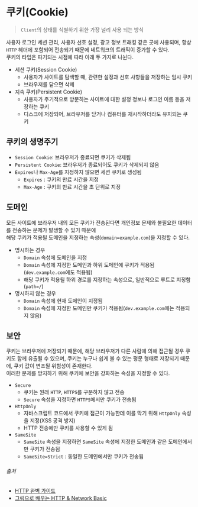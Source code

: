 # 쿠키(Cookie)

> `Client`의 상태를 식별하기 위한 가장 널리 사용 되는 방식

사용자 로그인 세션 관리, 사용자 선호 설정, 광고 정보 트래킹 같은 곳에 사용되며, 항상 `HTTP` 헤더에 포함되어 전송되기 때문에 네트워크의 트래픽이 증가할 수 있다.  
쿠키의 타입은 파기되는 시점에 따라 아래 두 가지로 나뉜다.

- 세션 쿠키(Session Cookie)
    - 사용자가 사이트를 탐색할 때, 관련한 설정과 선호 사항들을 저장하는 임시 쿠키
    - 브라우저를 닫으면 삭제
- 지속 쿠키(Persistent Cookie)
    - 사용자가 주기적으로 방문하는 사이트에 대한 설정 정보나 로그인 이름 등을 저장하는 쿠키
    - 디스크에 저장되어, 브라우저를 닫거나 컴퓨터를 재시작하더라도 유지되는 쿠키

## 쿠키의 생명주기

- `Session Cookie`: 브라우저가 종료되면 쿠키가 삭제됨
- `Persistent Cookie`: 브라우저가 종료되어도 쿠키가 삭제되지 않음
- `Expires`나 `Max-Age`를 지정하지 않으면 세션 쿠키로 생성됨
    - `Expires` : 쿠키의 만료 시간을 지정
    - `Max-Age` : 쿠키의 만료 시간을 초 단위로 지정

## 도메인

모든 사이트에 브라우저 내의 모든 쿠키가 전송된다면 개인정보 문제와 불필요한 데이터를 전송하는 문제가 발생할 수 있기 때문에  
해당 쿠키가 적용될 도메인을 지정하는 속성(`domain=example.com`)을 지정할 수 있다.

- 명시하는 경우
    - `Domain` 속성에 도메인을 지정
    - `Domain` 속성에 지정한 도메인과 하위 도메인에 쿠키가 적용됨(`dev.example.com`에도 적용됨)
    - 해당 쿠키가 적용될 하위 경로를 지정하는 속성으로, 일반적으로 루트로 지정함(`path=/`)
- 명시하지 않는 경우
    - `Domain` 속성에 현재 도메인이 지정됨
    - `Domain` 속성에 지정한 도메인만 쿠키가 적용됨(`dev.example.com`에는 적용되지 않음)

## 보안

쿠키는 브라우저에 저장되기 때문에, 해당 브라우저가 다른 사람에 의해 접근될 경우 쿠키도 함께 유출될 수 있으며, 쿠키는 누구나 쉽게 볼 수 있는 평문 형태로 저장되기 때문에, 쿠키 값이 변조될 위험성이 존재한다.  
이러한 문제를 방지하기 위해 쿠키에 보안을 강화하는 속성을 지정할 수 있다.

- `Secure`
    - 쿠키는 원래 `HTTP`, `HTTPS`를 구분하지 않고 전송
    - `Secure` 속성을 지정하면 `HTTPS`에서만 쿠키가 전송됨
- `HttpOnly`
    - 자바스크립트 코드에서 쿠키에 접근이 가능한데 이를 막기 위해 `HttpOnly` 속성을 지정(XSS 공격 방지)
    - HTTP 전송에만 쿠키를 사용할 수 있게 됨
- `SameSite`
    - `SameSite` 속성을 지정하면 `SameSite` 속성에 지정한 도메인과 같은 도메인에서만 쿠키가 전송됨
    - `SameSite=Strict` : 동일한 도메인에서만 쿠키가 전송됨

###### 출처

- [HTTP 완벽 가이드](https://www.aladin.co.kr/shop/wproduct.aspx?ItemId=294437345)
- [그림으로 배우는 HTTP & Network Basic](https://www.aladin.co.kr/shop/wproduct.aspx?ItemId=51908132)